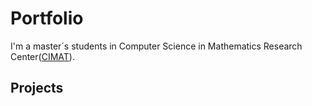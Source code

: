 # Portfolio

I'm a master´s students in Computer Science in Mathematics Research Center([CIMAT](https://www.cimat.mx/en/about_cimat)).

## Projects
